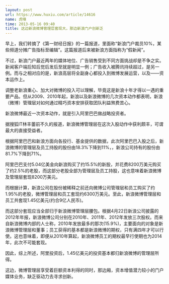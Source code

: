 ```yaml
---
layout: post
url: https://www.huxiu.com/article/14616
name: 虎嗅
time: 2013-05-16 09:40
title: 这边新浪微博管理层套现大，那边新浪门户创新乏
---
```

早上，我们转摘了《第一财经日报》的一篇报道，里面称“新浪门户裁员10%，某些频道分摊广告指标至编辑”。这篇报道后来被新浪方面指称为“假新闻”。

不过，新浪门户最近两年的媒体地位、广告销售受到不同方面挑战却是不争之实。新闻客户端后知后觉后发后至就是明显一例；广告收入被腾讯持续超过，是另一例。而与之相对应的是，新浪高层将全副身心都投入到微博发展运营，以及——资本运作上。

调整老新浪重心、加大对微博的投入可以理解，毕竟这是新浪十年才得以一遇的重要产品。但从2009、2010年起，新浪以及新浪微博的几次资本动作都表明，新浪（微博）管理层对如何通过精巧资本安排获取团队利益煞费苦心。

新浪微博最近一次资本动作，就是引入阿里巴巴做战略投资者。

据搜狐IT林丰蕾前不久的报道，新浪微博管理层在这次入股动作中获利颇丰，可谓最大的直接受益者。

根据阿里巴巴和新浪方面向各投行、基金提供的数据，此次阿里巴巴入股之后，新浪微博的管理层及员工持股的股份由18.3%下降到11%，，新浪公司持有的股份由81.7%下降到71%。

阿里巴巴支付5.04亿美金向新浪购买了约15.5%的新股，并花费8200万美元购买了约2.5%的老股，而这部分老股全部为管理层及员工持股，这也意味着新浪微博及管理层套现8200万美元。

而根据计算，新浪公司在股份被稀释之前还向微博公司管理层和员工购买了约1.95%的老股，微博管理层和员工套现约6300万美元。至此，新浪微博管理层和员工共套现1.45亿美元(约合9亿人民币)。

而这部分套现应当全部归于新浪微博管理层腰包。根据4月22日新浪公司披露的2012年年报，新浪微博公司分别在2010年、2011年、2012年发放三次股权。而来自新浪微博内部的人士称，2010年发放最多的那次(15.9%)，主要面向的对象是新浪微博管理层和董事；员工获得的基本都是新浪微博的期权，只有满四年才可以行使。这也意味着，即便从2010年算起，新浪微博员工的期权最早行使期也为2014年，此次不可能套现。

因此，综上所述，阿里投资后，1.45亿美元的投资基本都归新浪微博的管理层所得。

这边，微博管理层享受着巨额资本利得的同时，那边厢，资本增值潜力较小的门户媒体业务，缺乏驱动力去寻求创新。

